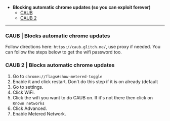   * **Blocking automatic chrome updates (so you can exploit forever)**
     - [CAUB](#caub--blocks-automatic-chrome-updates)
     - [CAUB 2](#caub-2--blocks-automatic-chrome-updates)
  --- 
### CAUB | Blocks automatic chrome updates
Follow directions here: `https://caub.glitch.me/`, use proxy if needed.
You can follow the steps below to get the wifi password too.

### CAUB 2 | Blocks automatic chrome updates
1. Go to `chrome://flags#show-metered-toggle`
2. Enable it and click restart. Don't do this step if it is on already (default
3. Go to settings.
4. Click WiFi.
5. Click the wifi you want to do CAUB on. If it's not there then click on `Known networks`
6. Click Advanced.
7. Enable Metered Network.
